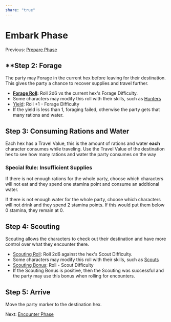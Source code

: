 ```yaml
---
share: "true"
---
```



# Embark Phase
Previous: [Prepare Phase](Prepare%20Phase.md)

## **Step 2: Forage

The party may Forage in the current hex before leaving for their destination. This gives the party a chance to recover supplies and travel further.

- **[Forage Roll](Forage%20Roll.md):** Roll 2d6 vs the current hex's Forage Difficulty.
- Some characters may modify this roll with their skills, such as [Hunters](Hunters.md)
- [Yield](Yield.md): Roll +1 - Forage Difficulty
- If the yield is less than 1, foraging failed, otherwise the party gets that many rations and water.

## **Step 3: Consuming Rations and Water**

Each hex has a Travel Value, this is the amount of rations and water **each** character consumes while traveling. Use the Travel Value of the destination hex to see how many rations and water the party consumes on the way

### Special Rule: Insufficient Supplies

If there is not enough rations for the whole party, choose which characters will not eat and they spend one stamina point and consume an additional water.

If there is not enough water for the whole party, choose which characters will not drink and they spend 2 stamina points. If this would put them below 0 stamina, they remain at 0.
   
## **Step 4: Scouting**

Scouting allows the characters to check out their destination and have more control over what they encounter there.
- [Scouting Roll](Scouting%20Roll.md): Roll 2d6 against the hex's Scout Difficulty.
- Some characters may modify this roll with their skills, such as [Scouts](Scouts.md)
- [Scouting Bonus](Scouting%20Bonus.md): Roll - Scout Difficulty
- If the Scouting Bonus is positive, then the Scouting was successful and the party may use this bonus when rolling for encounters.

## Step 5: Arrive

Move the party marker to the destination hex.

Next: [Encounter Phase](Encounter%20Phase.md)

